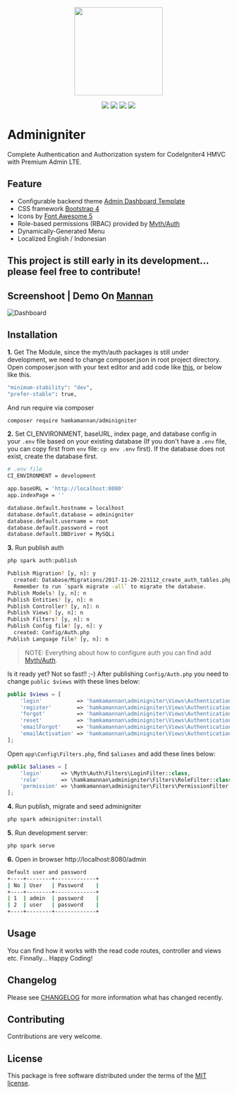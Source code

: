 <p align="center"><img src="https://codeigniter.com/assets/images/codeigniter4logo.png" width="200"></p>

<p align="center">
<a href="https://packagist.org/packages/hamkamannan/adminigniter"><img src="https://poser.pugx.org/hamkamannan/adminigniter/version"></a>
<a href="https://packagist.org/packages/hamkamannan/adminigniter"><img src="https://img.shields.io/badge/Package-hamkamannan%2Fadminigniter-light.svg"></a>
<a href="https://packagist.org/packages/hamkamannan/adminigniter"><img src="https://poser.pugx.org/hamkamannan/adminigniter/downloads"</img></a>
<a href="https://github.com/hamkamannan/adminigniter/blob/master/LICENSE.md"><img src="https://img.shields.io/github/license/hamkamannan/adminigniter"></a>
</p>


Adminigniter
=====================================
Complete Authentication and Authorization system for CodeIgniter4 HMVC with Premium Admin LTE.

Feature
-------
* Configurable backend theme [Admin Dashboard Template](https://dashboardpack.com/)
* CSS framework [Bootstrap 4](https://getbootstrap.com/)
* Icons by [Font Awesome 5](https://fontawesome.com/)
* Role-based permissions (RBAC) provided by [Myth/Auth](https://github.com/lonnieezell/myth-auth)
* Dynamically-Generated Menu
* Localized English / Indonesian

This project is still early in its development... please feel free to contribute!
------------------------------------------------------------
Screenshoot | Demo On [Mannan](https://mannan.id/)
-------------------------------------------------------------------------------
![Dashboard](.github/dashboard.png?raw=true)

Installation
------------

**1.** Get The Module, since the myth/auth packages is still under development, we need to change composer.json in root project directory. Open composer.json with your text editor and add code like [this](https://github.com/hamkamannan/adminigniter/blob/master/composer.json#L29-L30), or below like this.

```bash
"minimum-stability": "dev",
"prefer-stable": true,
```

And run require via composer

```bash
composer require hamkamannan/adminigniter
```

**2.** Set CI_ENVIRONMENT, baseURL, index page, and database config in your `.env` file based on your existing database (If you don't have a `.env` file, you can copy first from `env` file: `cp env .env` first). If the database does not exist, create the database first.

```bash
# .env file
CI_ENVIRONMENT = development

app.baseURL = 'http://localhost:8080'
app.indexPage = ''

database.default.hostname = localhost
database.default.database = adminigniter
database.default.username = root
database.default.password = root
database.default.DBDriver = MySQLi
```
**3.** Run publish auth
```bash
php spark auth:publish

Publish Migration? [y, n]: y
  created: Database/Migrations/2017-11-20-223112_create_auth_tables.php
  Remember to run `spark migrate -all` to migrate the database.
Publish Models? [y, n]: n
Publish Entities? [y, n]: n
Publish Controller? [y, n]: n
Publish Views? [y, n]: n
Publish Filters? [y, n]: n
Publish Config file? [y, n]: y
  created: Config/Auth.php
Publish Language file? [y, n]: n
```

> NOTE: Everything about how to configure auth you can find add [Myth/Auth](https://github.com/lonnieezell/myth-auth).


Is it ready yet? Not so fast!! ;-) After publishing `Config/Auth.php` you need to change
`public $views` with these lines below:
```php
public $views = [
    'login'           => 'hamkamannan\adminigniter\Views\Authentication\login',
    'register'        => 'hamkamannan\adminigniter\Views\Authentication\register',
    'forgot'          => 'hamkamannan\adminigniter\Views\Authentication\forgot',
    'reset'           => 'hamkamannan\adminigniter\Views\Authentication\reset',
    'emailForgot'     => 'hamkamannan\adminigniter\Views\Authentication\emails\forgot',
    'emailActivation' => 'hamkamannan\adminigniter\Views\Authentication\emails\activation',
];
```

Open `app\Config\Filters.php`, find `$aliases` and add these lines below:
```php
public $aliases = [
    'login'      => \Myth\Auth\Filters\LoginFilter::class,
    'role'       => \hamkamannan\adminigniter\Filters\RoleFilter::class,
    'permission' => \hamkamannan\adminigniter\Filters\PermissionFilter::class,
];
```

**4.** Run publish, migrate and seed adminigniter

```bash
php spark adminigniter:install
```

**5.** Run development server:

```bash
php spark serve
```

**6.** Open in browser http://localhost:8080/admin
```bash
Default user and password
+----+--------+-------------+
| No | User   | Password    |
+----+--------+-------------+
| 1  | admin  | password    |
| 2  | user   | password    |
+----+--------+-------------+
```

Usage
-----
You can find how it works with the read code routes, controller and views etc. Finnally... Happy Coding!

Changelog
--------
Please see [CHANGELOG](CHANGELOG.md) for more information what has changed recently.

Contributing
------------
Contributions are very welcome.

License
-------

This package is free software distributed under the terms of the [MIT license](LICENSE.md).

